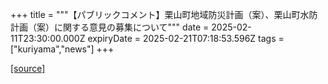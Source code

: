 +++
title = """【パブリックコメント】栗山町地域防災計画（案）、栗山町水防計画（案）に関する意見の募集について"""
date = 2025-02-11T23:30:00.000Z
expiryDate = 2025-02-21T07:18:53.596Z
tags = ["kuriyama","news"]
+++


[[source]](https://www.town.kuriyama.hokkaido.jp/soshiki/28/30292.html)
